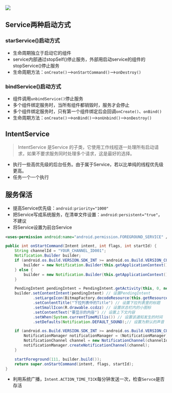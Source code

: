 ![](https://raw.githubusercontent.com/gxd523/PictureBed/master/service_lifecycle.png)

## Service两种启动方式
### starService()启动方式
* 生命周期独立于启动它的组件
* service内部通过stopSelf()停止服务，外部用启动service的组件的stopService()停止服务
* 生命周期方法：`onCreate()`-->`onStartCommand()`-->`onDestroy()`

### bindService()启动方式
* 组件调用`unbindService()`停止服务
* 多个组件绑定服务时，当所有组件都销毁时，服务才会停止
* 多个组件绑定服务时，只有第一个组件绑定后会回调`onCreate()`、`onBind()`
* 生命周期方法：`onCreate()`-->`onBind()`-->`onUnbind()`-->`onDestroy()`

## IntentService
> IntentService 是Service 的子类，它使用工作线程逐一处理所有启动请求，如果不要求服务同时处理多个请求，这是最好的选择。

* 执行一些高优先级的后台任务。由于属于Service，若以比单纯的线程优先级更高。
* 任务一个一个执行

## 服务保活
* 提高Service优先级：`android:priority="1000"`
* 把Service写成系统服务，在清单文件设置：`android:persistent="true"`，不建议
* 将Service设置为前台Service
```xml
<uses-permission android:name="android.permission.FOREGROUND_SERVICE" />
```
```java
public int onStartCommand(Intent intent, int flags, int startId) {
    String channelId = "YOUR_CHANNEL_ID001";
    Notification.Builder builder;
    if (android.os.Build.VERSION.SDK_INT >= android.os.Build.VERSION_CODES.O) {
        builder = new Notification.Builder(this.getApplicationContext(), channelId);
    } else {
        builder = new Notification.Builder(this.getApplicationContext());
    }

    PendingIntent pendingIntent = PendingIntent.getActivity(this, 0, new Intent(this, MainActivity.class), 0);
    builder.setContentIntent(pendingIntent) // 设置PendingIntent
            .setLargeIcon(BitmapFactory.decodeResource(this.getResources(), R.drawable.zzhx)) // 设置下拉列表中的图标(大图标)
            .setContentTitle("下拉列表中的Title") // 设置下拉列表里的标题
            .setSmallIcon(R.drawable.ccdzz) // 设置状态栏内的小图标
            .setContentText("要显示的内容") // 设置上下文内容
            .setWhen(System.currentTimeMillis()) // 设置该通知发生的时间
            .setDefaults(Notification.DEFAULT_SOUND);// 设置为默认的声音

    if (android.os.Build.VERSION.SDK_INT >= android.os.Build.VERSION_CODES.O) {
        NotificationManager notificationManager = (NotificationManager) getSystemService(Service.NOTIFICATION_SERVICE);
        NotificationChannel channel = new NotificationChannel(channelId, "YOUR_CHANNEL_NAME", NotificationManager.IMPORTANCE_HIGH);
        notificationManager.createNotificationChannel(channel);
    }

    startForeground(111, builder.build());
    return super.onStartCommand(intent, flags, startId);
}
```
* 利用系统广播，`Intent.ACTION_TIME_TICK`每分钟发送一次，检查`Servce`是否存活

